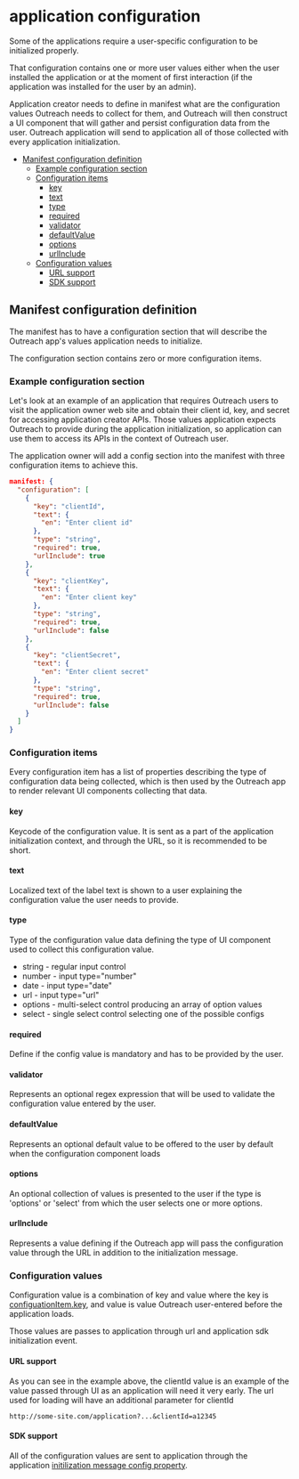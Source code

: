 <!-- omit in toc -->

# application configuration

Some of the applications require a user-specific configuration to be initialized properly.

That configuration contains one or more user values either when the user installed the application or at the moment of first interaction (if the application was installed for the user by an admin).

Application creator needs to define in manifest what are the configuration values Outreach needs to collect for them, and Outreach will then construct a UI component that will gather and persist configuration data from the user.
Outreach application will send to application all of those collected with every application initialization.

- [Manifest configuration definition](#manifest-configuration-definition)
  - [Example configuration section](#example-configuration-section)
  - [Configuration items](#configuration-items)
    - [key](#key)
    - [text](#text)
    - [type](#type)
    - [required](#required)
    - [validator](#validator)
    - [defaultValue](#defaultvalue)
    - [options](#options)
    - [urlInclude](#urlinclude)
  - [Configuration values](#configuration-values)
    - [URL support](#url-support)
    - [SDK support](#sdk-support)

## Manifest configuration definition

The manifest has to have a configuration section that will describe the Outreach app's values application needs to initialize.

The configuration section contains zero or more configuration items.

### Example configuration section

Let's look at an example of an application that requires Outreach users to visit the application owner web site and obtain their client id, key, and secret for accessing application creator APIs. Those values application expects Outreach to provide during the application initialization, so application can use them to access its APIs in the context of Outreach user.

The application owner will add a config section into the manifest with three configuration items to achieve this.

```json
manifest: {
  "configuration": [
    {
      "key": "clientId",
      "text": {
        "en": "Enter client id"
      },
      "type": "string",
      "required": true,
      "urlInclude": true
    },
    {
      "key": "clientKey",
      "text": {
        "en": "Enter client key"
      },
      "type": "string",
      "required": true,
      "urlInclude": false
    },
    {
      "key": "clientSecret",
      "text": {
        "en": "Enter client secret"
      },
      "type": "string",
      "required": true,
      "urlInclude": false
    }
  ]
}

```

### Configuration items

Every configuration item has a list of properties describing the type of configuration data being collected, which is then used by the Outreach app to render relevant UI components collecting that data.

#### key

Keycode of the configuration value. It is sent as a part of the application initialization context, and through the URL, so it is recommended to be short.

#### text

Localized text of the label text is shown to a user explaining the configuration value the user needs to provide.

#### type

Type of the configuration value data defining the type of UI component used to collect this configuration value.

- string - regular input control
- number - input type="number"
- date - input type="date"
- url - input type="url"
- options - multi-select control producing an array of option values
- select - single select control selecting one of the possible configs

#### required

Define if the config value is mandatory and has to be provided by the user.

#### validator

Represents an optional regex expression that will be used to validate the configuration value entered by the user.

#### defaultValue

Represents an optional default value to be offered to the user by default when the configuration component loads

#### options

An optional collection of values is presented to the user if the type is 'options' or 'select' from which the user selects one or more options.

#### urlInclude

Represents a value defining if the Outreach app will pass the configuration value through the URL in addition to the initialization message.

### Configuration values

Configuration value is a combination of key and value where the key is [configuationItem.key](#key), and value is value Outreach user-entered before the application loads.

Those values are passes to application through url and application sdk initialization event.

#### URL support

As you can see in the example above, the clientId value is an example of the value passed through UI as an application will need it very early.
The url used for loading will have an additional parameter for clientId

```http
http://some-site.com/application?...&clientId=a12345
```

#### SDK support

All of the configuration values are sent to application through the application [initilization message config property](https://github.com/getoutreach/extensibility-sdk/blob/master/docs/sdk.md#application-initialization).
